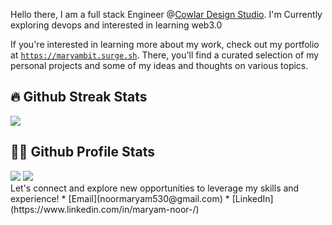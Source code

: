 
Hello there, I am a full stack Engineer @[Cowlar Design Studio](https://cowlardesignstudio.com/). I'm Currently exploring devops and interested in learning web3.0


If you're interested in learning more about my work, check out my portfolio at [`https://maryambit.surge.sh`](https://maryambit.surge.sh). There, you'll find a curated selection of my personal projects and some of my ideas and thoughts on various topics.

## 🔥 Github Streak Stats  <br/>
<p align="left"><img align="center" src="https://streak-stats.demolab.com/?user=maryam-bit&currStreakNum=2FD3EB&fire=pink&sideLabels=F00&date_format=j/n/Y&theme=github-dark-blue" /></p>

## 👷‍♂️ Github Profile Stats <br/>
<img src="https://github-readme-stats.vercel.app/api?username=maryam-bit&theme=github_dark" />
<img src="https://github-readme-stats.vercel.app/api/top-langs/?username=maryam-bit&layout=compact&theme=github_dark" />

<br/>
Let's connect and explore new opportunities to leverage my skills and experience!
* [Email](noormaryam530@gmail.com)
* [LinkedIn](https://www.linkedin.com/in/maryam-noor-/)
